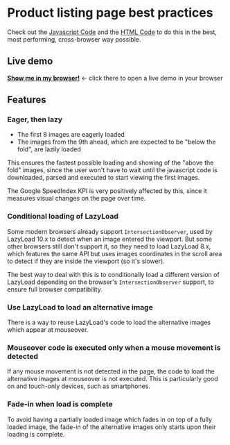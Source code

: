 # Product listing page best practices

Check out the [Javascript Code](index.js) and the [HTML Code](index.html) to do this in the best, most performing, cross-browser way possible.


## Live demo

**[Show me in my browser!](https://www.andreaverlicchi.eu/productListingPageBestPractices/)** &larr; click there to open a live demo in your browser


## Features

### Eager, then lazy

- The first 8 images are eagerly loaded
- The images from the 9th ahead, which are expected to be "below the fold", are lazily loaded

This ensures the fastest possible loading and showing of the "above the fold" images, since the user won't have to wait until the javascript code is downloaded, parsed and executed to start viewing the first images.

The Google SpeedIndex KPI is very positively affected by this, since it measures visual changes on the page over time.


### Conditional loading of LazyLoad

Some modern browsers already support `IntersectionObserver`, used by LazyLoad 10.x to detect when an image entered the viewport. But some other browsers still don't support it, so they need to load LazyLoad 8.x, which features the same API but uses images coordinates in the scroll area to detect if they are inside the viewport (so it's slower).

The best way to deal with this is to conditionally load a different version of LazyLoad depending on the browser's `IntersectionObserver` support, to ensure full browser compatibility.


### Use LazyLoad to load an alternative image

There is a way to reuse LazyLoad's code to load the alternative images which appear at mouseover.


### Mouseover code is executed only when a mouse movement is detected

If any mouse movement is not detected in the page, the code to load the alternative images at mouseover is not executed. This is particularly good on and touch-only devices, such as smartphones.


### Fade-in when load is complete

To avoid having a partially loaded image which fades in on top of a fully loaded image, the fade-in of the alternative images only starts upon their loading is complete.
